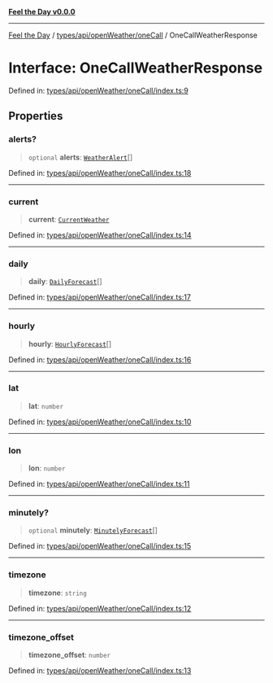 [**Feel the Day v0.0.0**](../../../../../README.md)

***

[Feel the Day](../../../../../README.md) / [types/api/openWeather/oneCall](../README.md) / OneCallWeatherResponse

# Interface: OneCallWeatherResponse

Defined in: [types/api/openWeather/oneCall/index.ts:9](https://github.com/HyeinKang/feel-the-day/blob/6b0d3fb3bda5bce2accd42bfbaa4c5a46f07891e/src/types/api/openWeather/oneCall/index.ts#L9)

## Properties

### alerts?

> `optional` **alerts**: [`WeatherAlert`](../weatherData/interfaces/WeatherAlert.md)[]

Defined in: [types/api/openWeather/oneCall/index.ts:18](https://github.com/HyeinKang/feel-the-day/blob/6b0d3fb3bda5bce2accd42bfbaa4c5a46f07891e/src/types/api/openWeather/oneCall/index.ts#L18)

***

### current

> **current**: [`CurrentWeather`](../weatherData/interfaces/CurrentWeather.md)

Defined in: [types/api/openWeather/oneCall/index.ts:14](https://github.com/HyeinKang/feel-the-day/blob/6b0d3fb3bda5bce2accd42bfbaa4c5a46f07891e/src/types/api/openWeather/oneCall/index.ts#L14)

***

### daily

> **daily**: [`DailyForecast`](../weatherData/interfaces/DailyForecast.md)[]

Defined in: [types/api/openWeather/oneCall/index.ts:17](https://github.com/HyeinKang/feel-the-day/blob/6b0d3fb3bda5bce2accd42bfbaa4c5a46f07891e/src/types/api/openWeather/oneCall/index.ts#L17)

***

### hourly

> **hourly**: [`HourlyForecast`](../weatherData/interfaces/HourlyForecast.md)[]

Defined in: [types/api/openWeather/oneCall/index.ts:16](https://github.com/HyeinKang/feel-the-day/blob/6b0d3fb3bda5bce2accd42bfbaa4c5a46f07891e/src/types/api/openWeather/oneCall/index.ts#L16)

***

### lat

> **lat**: `number`

Defined in: [types/api/openWeather/oneCall/index.ts:10](https://github.com/HyeinKang/feel-the-day/blob/6b0d3fb3bda5bce2accd42bfbaa4c5a46f07891e/src/types/api/openWeather/oneCall/index.ts#L10)

***

### lon

> **lon**: `number`

Defined in: [types/api/openWeather/oneCall/index.ts:11](https://github.com/HyeinKang/feel-the-day/blob/6b0d3fb3bda5bce2accd42bfbaa4c5a46f07891e/src/types/api/openWeather/oneCall/index.ts#L11)

***

### minutely?

> `optional` **minutely**: [`MinutelyForecast`](../weatherData/interfaces/MinutelyForecast.md)[]

Defined in: [types/api/openWeather/oneCall/index.ts:15](https://github.com/HyeinKang/feel-the-day/blob/6b0d3fb3bda5bce2accd42bfbaa4c5a46f07891e/src/types/api/openWeather/oneCall/index.ts#L15)

***

### timezone

> **timezone**: `string`

Defined in: [types/api/openWeather/oneCall/index.ts:12](https://github.com/HyeinKang/feel-the-day/blob/6b0d3fb3bda5bce2accd42bfbaa4c5a46f07891e/src/types/api/openWeather/oneCall/index.ts#L12)

***

### timezone\_offset

> **timezone\_offset**: `number`

Defined in: [types/api/openWeather/oneCall/index.ts:13](https://github.com/HyeinKang/feel-the-day/blob/6b0d3fb3bda5bce2accd42bfbaa4c5a46f07891e/src/types/api/openWeather/oneCall/index.ts#L13)
